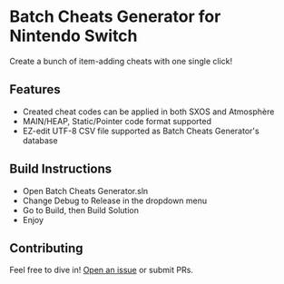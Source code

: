 # Batch Cheats Generator for Nintendo Switch
 Create a bunch of item-adding cheats with one single click!
## Features
* Created cheat codes can be applied in both SXOS and Atmosphère
* MAIN/HEAP, Static/Pointer code format supported
* EZ-edit UTF-8 CSV file supported as Batch Cheats Generator's database
## Build Instructions
* Open Batch Cheats Generator.sln
* Change Debug to Release in the dropdown menu
* Go to Build, then Build Solution
* Enjoy
## Contributing
Feel free to dive in! [Open an issue](https://github.com/zzpong/Batch-Cheats-Generator-for-Nintendo-Switch/issues/new) or submit PRs.

